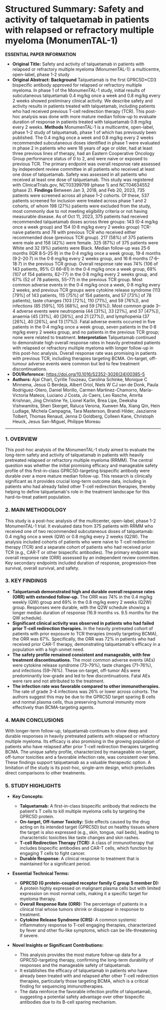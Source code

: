 # Structured Summary: Safety and activity of talquetamab in patients with relapsed or refractory multiple myeloma (MonumenTAL-1)

**ESSENTIAL PAPER INFORMATION**

*   **Original Title:** Safety and activity of talquetamab in patients with relapsed or refractory multiple myeloma (MonumenTAL-1): a multicentre, open-label, phase 1-2 study
*   **Original Abstract:** **Background** Talquetamab is the first GPRC5D×CD3 bispecific antibody approved for relapsed or refractory multiple myeloma. In phase 1 of the MonumenTAL-1 study, initial results of subcutaneous talquetamab 0.4 mg/kg once a week and 0.8 mg/kg every 2 weeks showed preliminary clinical activity. We describe safety and activity results in patients treated with talquetamab, including patients who had received previous T-cell redirection therapy (TCR). This post-hoc analysis was done with more mature median follow-up to evaluate duration of response in patients treated with talquetamab 0.8 mg/kg every 2 weeks. **Methods** MonumenTAL-1 is a multicentre, open-label, phase 1–2 study of talquetamab, phase 1 of which has previously been published. The 0.4 mg/kg once a week and 0.8 mg/kg every 2 weeks recommended subcutaneous doses identified in phase 1 were evaluated in phase 2 in patients who were 18 years of age or older, had at least three previous lines of therapy, had an Eastern Cooperative Oncology Group performance status of 0 to 2, and were naive or exposed to previous TCR. The primary endpoint was overall response rate assessed by independent review committee in all patients who received at least one dose of talquetamab. Safety was assessed in all patients who received at least one dose of talquetamab. This study was registered with ClinicalTrials.gov, NCT03399799 (phase 1) and NCT04634552 (phase 2). **Findings** Between Jan 3, 2018, and Feb 20, 2023, 735 patients were screened across all phase 1–2 cohorts. Of these, 537 patients screened for inclusion were treated across phase 1 and 2 cohorts, of whom 198 (27%) patients were excluded from the study, most commonly due to not meeting eligibility criteria or not having measurable disease. As of Oct 11, 2023, 375 patients had received recommended talquetamab doses across three groups: 143 (0·4 mg/kg once a week group) and 154 (0·8 mg/kg every 2 weeks group) TCR-naive patients and 78 with previous TCR who received either recommended dose (previous TCR group). 217 (58%) of 375 patients were male and 158 (42%) were female. 325 (87%) of 375 patients were White and 32 (9%) patients were Black. Median follow-up was 25·6 months (IQR 8·5–25·9) in the 0·4 mg/kg once a week group, 19·4 months (9·2–20·7) in the 0·8 mg/kg every 2 weeks group, and 16·8 months (7·6–18·7) in the previous TCR group. Overall response rate was 74% (106 of 143 patients, 95% CI 66–81) in the 0·4 mg/kg once a week group, 69% (107 of 154 patients, 62–77) in the 0·8 mg/kg every 2 weeks group, and 67% (52 of 78 patients, 55–77) in the previous TCR group. Most common adverse events in the 0·4 mg/kg once a week, 0·8 mg/kg every 2 weeks, and previous TCR groups were cytokine release syndrome (113 [79%] of 143 patients, 115 [75%] of 154 patients, and 57 [73%] of 78 patients), taste changes (103 [72%], 110 [71%], and 59 [76%]), and infections (85 [59%], 105 [68%], and 59 [76%]). Most common grade 3–4 adverse events were neutropenia (44 [31%], 33 [21%], and 37 [47%]), anaemia (45 [31%], 40 [26%], and 21 [27%]), and lymphopenia (37 [26%], 40 [26%], and 13 [17%]). Fatal adverse events occurred in five patients in the 0·4 mg/kg once a week group, seven patients in the 0·8 mg/kg every 2 weeks group, and no patients in the previous TCR group; none were related to treatment. **Interpretation** Talquetamab continued to demonstrate high overall response rates in heavily pretreated patients with relapsed or refractory multiple myeloma with longer follow-up in this post-hoc analysis. Overall response rate was promising in patients with previous TCR, including therapies targeting BCMA. On-target, off-tumour adverse events were common but led to few treatment discontinuations.
*   **DOI/Reference:** https://doi.org/10.1016/S2352-3026(24)00385-5
*   **Authors:** Ajai Chari, Cyrille Touzeau, Carolina Schinke, Monique C Minnema, Jesus G Berdeja, Albert Oriol, Niels W CJ van de Donk, Paula Rodríguez-Otero, Daniel Morillo, Carmen Martinez-Chamorro, María-Victoria Mateos, Luciano J Costa, Jo Caers, Leo Rasche, Amrita Krishnan, Jing Christine Ye, Lionel Karlin, Brea Lipe, Deeksha Vishwamitra, Sheri Skerget, Raluca Verona, Xuewen Ma, Xiang Qin, Hein Ludlage, Michela Campagna, Tara Masterson, Brandi Hilder, Jaszianne Tolbert, Thomas Renaud, Jenna D Goldberg, Colleen Kane, Christoph Heuck, Jesus San-Miguel, Philippe Moreau

---

### 1. OVERVIEW
This post-hoc analysis of the MonumenTAL-1 study aimed to evaluate the long-term safety and activity of talquetamab in patients with heavily pretreated relapsed or refractory multiple myeloma (RRMM). The central question was whether the initial promising efficacy and manageable safety profile of this first-in-class GPRC5D-targeting bispecific antibody were durable over a more mature median follow-up. This research is clinically significant as it provides crucial long-term outcome data, including in patients who had already failed other T-cell redirection therapies, thereby helping to define talquetamab's role in the treatment landscape for this hard-to-treat patient population.

### 2. MAIN METHODOLOGY
This study is a post-hoc analysis of the multicenter, open-label, phase 1-2 MonumenTAL-1 trial. It evaluated data from 375 patients with RRMM who received one of two recommended subcutaneous doses of talquetamab: 0.4 mg/kg once a week (QW) or 0.8 mg/kg every 2 weeks (Q2W). The analysis included cohorts of patients who were naive to T-cell redirection therapy (TCR) and a separate cohort of patients who had received prior TCR (e.g., CAR-T or other bispecific antibodies). The primary endpoint was overall response rate (ORR) assessed by an independent review committee. Key secondary endpoints included duration of response, progression-free survival, overall survival, and safety.

### 3. KEY FINDINGS

*   **Talquetamab demonstrated high and durable overall response rates (ORR) with extended follow-up.** The ORR was 74% in the 0.4 mg/kg weekly (QW) group and 69% in the 0.8 mg/kg every 2 weeks (Q2W) group. Responses were durable, with the Q2W schedule showing a longer median duration of response (16.9 months vs. 9.5 months for the QW schedule).
*   **Significant clinical activity was observed in patients who had failed prior T-cell redirection therapies.** In the heavily pretreated cohort of patients with prior exposure to TCR therapies (mostly targeting BCMA), the ORR was 67%. Specifically, the ORR was 72% in patients who had received prior CAR-T therapy, demonstrating talquetamab's efficacy in a population with a high unmet need.
*   **The safety profile remained consistent and manageable, with few treatment discontinuations.** The most common adverse events (AEs) were cytokine release syndrome (73–79%), taste changes (71–76%), and infections (59–76%). These on-target, off-tumor AEs were predominantly low-grade and led to few discontinuations. Fatal AEs were rare and not attributed to the treatment.
*   **The infection rate was favorable compared to other immunotherapies.** The rate of grade 3-4 infections was 26% or lower across cohorts. The authors suggest this may be due to the GPRC5D target sparing B cells and normal plasma cells, thus preserving humoral immunity more effectively than BCMA-targeting agents.

### 4. MAIN CONCLUSIONS
With longer-term follow-up, talquetamab continues to show deep and durable responses in heavily pretreated patients with relapsed or refractory multiple myeloma. Its efficacy is also promising in the growing population of patients who have relapsed after prior T-cell redirection therapies targeting BCMA. The unique safety profile, characterized by manageable on-target, off-tumor toxicities and a favorable infection rate, was consistent over time. These findings support talquetamab as a valuable therapeutic option. A limitation of the study is its post-hoc, single-arm design, which precludes direct comparisons to other treatments.

### 5. STUDY HIGHLIGHTS

*   **Key Concepts:**
    *   **Talquetamab:** A first-in-class bispecific antibody that redirects the patient's T cells to kill multiple myeloma cells by targeting the GPRC5D protein.
    *   **On-target, Off-tumor Toxicity:** Side effects caused by the drug acting on its intended target (GPRC5D) but on healthy tissues where the target is also expressed (e.g., skin, tongue, nail beds), leading to characteristic toxicities like taste changes and skin rashes.
    *   **T-cell Redirection Therapy (TCR):** A class of immunotherapy that includes bispecific antibodies and CAR-T cells, which function by engaging T cells to fight cancer.
    *   **Durable Response:** A clinical response to treatment that is maintained for a significant period.

*   **Essential Technical Terms:**
    *   **GPRC5D (G protein-coupled receptor family C group 5 member D):** A protein highly expressed on malignant plasma cells but with limited expression on most normal cells, making it a specific target for myeloma therapy.
    *   **Overall Response Rate (ORR):** The percentage of patients in a clinical trial whose tumors shrink or disappear in response to treatment.
    *   **Cytokine Release Syndrome (CRS):** A common systemic inflammatory response to T-cell engaging therapies, characterized by fever and other flu-like symptoms, which can be life-threatening if severe.

*   **Novel Insights or Significant Contributions:**
    *   This analysis provides the most mature follow-up data for a GPRC5D-targeting therapy, confirming the long-term durability of responses and the manageable safety of talquetamab.
    *   It establishes the efficacy of talquetamab in patients who have already been treated with and relapsed after other T-cell redirection therapies, particularly those targeting BCMA, which is a critical finding for sequencing immunotherapies.
    *   The data reinforce the favorable infection profile of talquetamab, suggesting a potential safety advantage over other bispecific antibodies due to its B-cell sparing mechanism.
